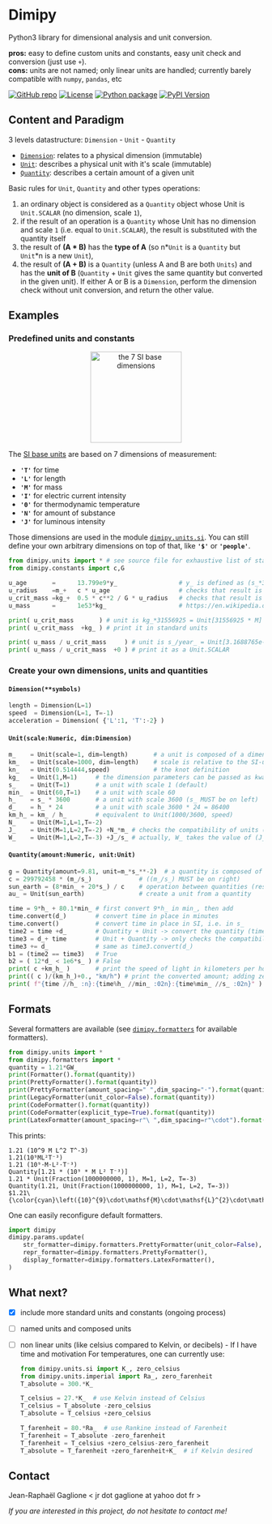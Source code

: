 # Dimipy

<!-- ## Description -->

Python3 library for dimensional analysis and unit conversion.

**pros:** easy to define custom units and constants, easy unit check and conversion (just use `+`).  
**cons:** units are not named; only linear units are handled; currently barely compatible with `numpy`, `pandas`, etc  

[![GitHub repo](https://img.shields.io/badge/cryhot%2Fdimipy-%20?labelColor=gray&logo=github&logoColor=white&color=darkgray&style=for-the-badge)](https://github.com/cryhot "home page on GitHub")
[![License](https://img.shields.io/github/license/cryhot/dimipy?logo=git&logoColor=white&style=for-the-badge)](LICENSE "project license")
[![Python package](https://img.shields.io/github/actions/workflow/status/cryhot/dimipy/python-package.yml?branch=master&label=package&logo=python&logoColor=white&style=for-the-badge)](https://github.com/cryhot/dimipy/actions/workflows/python-package.yml "GitHub action")
[![PyPI Version](https://img.shields.io/pypi/v/dimipy?logo=pypi&logoColor=white&style=for-the-badge)](https://pypi.org/project/dimipy/ "PyPI project")

## Content and Paradigm

3 levels datastructure: `Dimension` - `Unit` - `Quantity`

- [`Dimension`](#dimension): relates to a physical dimension (immutable)
- [`Unit`](#unit): describes a physical unit with it's scale (immutable)
- [`Quantity`](#quantity): describes a certain amount of a given unit

Basic rules for `Unit`, `Quantity` and other types operations:
1. an ordinary object is considered as a `Quantity` object whose Unit is `Unit.SCALAR` (no dimension, scale `1`),
2. if the result of an operation is a `Quantity` whose Unit has no dimension and scale `1` (i.e. equal to `Unit.SCALAR`), the result is substituted with the quantity itself
3. the result of **(A \* B)** has the **type of A** (so n\*`Unit` is a `Quantity` but `Unit`\*n is a new `Unit`),
4. the result of **(A \+ B)** is a `Quantity` (unless A and B are both `Units`) and has the **unit of B** (`Quantity` + `Unit` gives the same quantity but converted in the given unit).
    If either A or B is a `Dimension`, perform the dimension check without unit conversion, and return the other value.


## Examples

### Predefined units and constants

<p align="center">
<img src="https://upload.wikimedia.org/wikipedia/commons/thumb/3/38/SI_base_units.svg/256px-SI_base_units.svg.png" height="180" alt="the 7 SI base dimensions">
</p>

The [SI base units](https://en.wikipedia.org/wiki/SI_base_unit) are based on 7 dimensions of measurement:

- **`'T'`** for time
- **`'L'`** for length
- **`'M'`** for mass
- **`'I'`** for electric current intensity
- **`'Θ'`** for thermodynamic temperature
- **`'N'`** for amount of substance
- **`'J'`** for luminous intensity

Those dimensions are used in the module [`dimipy.units.si`](src/units/si.py).
You can still define your own arbitrary dimensions on top of that, like **`'$'`** or **`'people'`**.

```python
from dimipy.units import * # see source file for exhaustive list of standard units
from dimipy.constants import c,G

u_age       =      13.799e9*y_                 # y_ is defined as (s_*31556925)
u_radius    =m_+   c * u_age                   # checks that result is a length, unit will still be (m_*y_/s_) = (m_*31556925)
u_crit_mass =kg_+  0.5 * c**2 / G * u_radius   # checks that result is a mass
u_mass      =      1e53*kg_                    # https://en.wikipedia.org/wiki/Universe

print( u_crit_mass       ) # unit is kg_*31556925 = Unit[31556925 * M]
print( u_crit_mass  +kg_ ) # print it in standard units

print( u_mass / u_crit_mass     ) # unit is s_/year_ = Unit[3.1688765e-08 * 1]
print( u_mass / u_crit_mass  +0 ) # print it as a Unit.SCALAR
```

### Create your own dimensions, units and quantities

#### `Dimension(**symbols)`<a id="dimension"></a>

```python
length = Dimension(L=1)
speed  = Dimension(L=1, T=-1)
acceleration = Dimension( {'L':1, 'T':-2} )
```

#### `Unit(scale:Numeric, dim:Dimension)`<a id="unit"></a>
```python
m_    = Unit(scale=1, dim=length)       # a unit is composed of a dimension and a scale
km_   = Unit(scale=1000, dim=length)    # scale is relative to the SI-unit
kn_   = Unit(0.514444,speed)            # the knot definition
kg_   = Unit(1,M=1)     # the dimension parameters can be passed as kwargs
s_    = Unit(T=1)       # a unit with scale 1 (default)
min_  = Unit(60,T=1)    # a unit with scale 60
h_    = s_ * 3600       # a unit with scale 3600 (s_ MUST be on left)
d_    = h_ * 24         # a unit with scale 3600 * 24 = 86400
km_h_ = km_ / h_        # equivalent to Unit(1000/3600, speed)
N_    = Unit(M=1,L=1,T=-2)
J_    = Unit(M=1,L=2,T=-2) +N_*m_ # checks the compatibility of units (homogeneity)
W_    = Unit(M=1,L=2,T=-3) +J_/s_ # actually, W_ takes the value of (J_/s_), the last term
```

#### `Quantity(amount:Numeric, unit:Unit)`<a id="quantity"></a>
```python
g = Quantity(amount=9.81, unit=m_*s_**-2)  # a quantity is composed of a unit and an amount
c = 299792458 * (m_/s_)             # ((m_/s_) MUST be on right)
sun_earth = (8*min_ + 20*s_) / c    # operation between quantities (result is a distance)
au_ = Unit(sun_earth)               # create a unit from a quantity

time = 9*h_ + 80.1*min_ # first convert 9*h_ in min_, then add
time.convert(d_)        # convert time in place in minutes
time.convert()          # convert time in place in SI, i.e. in s_
time2 = time +d_        # Quantity + Unit -> convert the quantity (time2 in d_)
time3 = d_+ time        # Unit + Quantity -> only checks the compatibility (time3 still in s_)
time3 += d_             # same as time3.convert(d_)
b1 = (time2 == time3)   # True
b2 = ( 12*d_ < 1e6*s_ ) # False
print( c +km_h_ )       # print the speed of light in kilometers per hour
print(( c )/(km_h_)+0., "km/h") # print the converted amount; adding zero converts to Unit.SCALAR
print( f"{time //h_ :n}:{time%h_ //min_ :02n}:{time%min_ //s_ :02n}" ) # prints '10:20:06'
```

## Formats
Several formatters are available  (see [`dimipy.formatters`](src/formatters.py) for available formatters).
```python
from dimipy.units import *
from dimipy.formatters import *
quantity = 1.21*GW_
print(Formatter().format(quantity))
print(PrettyFormatter().format(quantity))
print(PrettyFormatter(amount_spacing=" ",dim_spacing="⋅").format(quantity))
print(LegacyFormatter(unit_color=False).format(quantity))
print(CodeFormatter().format(quantity))
print(CodeFormatter(explicit_type=True).format(quantity))
print(LatexFormatter(amount_spacing=r"\ ",dim_spacing=r"\cdot").format(quantity))
```
This prints:
```console
1.21 (10^9 M L^2 T^-3)
1.21(10⁹ML²T⁻³)
1.21 (10⁹⋅M⋅L²⋅T⁻³)
Quantity[1.21 * (10⁹ * M L² T⁻³)]
1.21 * Unit(Fraction(1000000000, 1), M=1, L=2, T=-3)
Quantity(1.21, Unit(Fraction(1000000000, 1), M=1, L=2, T=-3))
$1.21\ {\color{cyan}\left({10}^{9}\cdot\mathsf{M}\cdot\mathsf{L}^{2}\cdot\mathsf{T}^{-3}\right)}$
```

One can easily reconfigure default formatters.
```python
import dimipy
dimipy.params.update(
	str_formatter=dimipy.formatters.PrettyFormatter(unit_color=False),  # for str()
	repr_formatter=dimipy.formatters.PrettyFormatter(),                 # for repr()
	display_formatter=dimipy.formatters.LatexFormatter(),               # for IPython
)
```


## What next?

- [x] include more standard units and constants (ongoing process)
- [ ] named units and composed units
- [ ] non linear units (like celsius compared to Kelvin, or decibels) - If I have time and motivation
  For temperatures, one can currently use:
  
  ```python
  from dimipy.units.si import K_, zero_celsius
  from dimipy.units.imperial import Ra_, zero_farenheit
  T_absolute = 300.*K_
  
  T_celsius = 27.*K_  # use Kelvin instead of Celsius
  T_celsius = T_absolute -zero_celsius
  T_absolute = T_celsius +zero_celsius
  
  T_farenheit = 80.*Ra_  # use Rankine instead of Farenheit
  T_farenheit = T_absolute -zero_farenheit
  T_farenheit = T_celsius +zero_celsius-zero_farenheit
  T_absolute = T_farenheit +zero_farenheit+K_  # if Kelvin desired
  ```


## Contact

Jean-Raphaël Gaglione   < jr dot gaglione at yahoo dot fr >

_If you are interested in this project, do not hesitate to contact me!_
